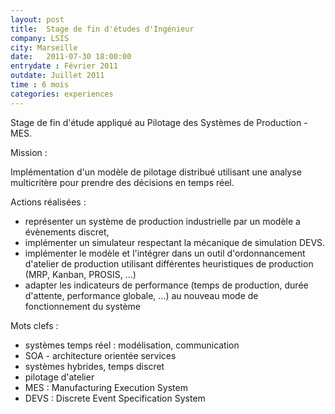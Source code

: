 ```yaml
---
layout: post
title:  Stage de fin d'études d'Ingénieur
company: LSIS
city: Marseille
date:   2011-07-30 18:00:00
entrydate : Février 2011
outdate: Juillet 2011
time : 6 mois
categories: experiences
---
```


Stage de fin d'étude appliqué au Pilotage des Systèmes de Production - MES.

Mission :

Implémentation d'un modèle de pilotage distribué utilisant une analyse multicritère pour prendre des décisions en temps réel.

Actions réalisées :

* représenter un système de production industrielle par un modèle a évènements discret,
* implémenter un simulateur respectant la mécanique de simulation DEVS.
* implémenter le modèle et l'intégrer dans un outil d'ordonnancement d'atelier de production utilisant différentes heuristiques de production (MRP, Kanban, PROSIS, ...)
* adapter les indicateurs de performance (temps de production, durée d'attente,  performance globale, ...) au nouveau mode de fonctionnement du système


Mots clefs :

* systèmes temps réel : modélisation, communication
* SOA - architecture orientée services
* systèmes hybrides, temps discret
* pilotage d'atelier
* MES : Manufacturing Execution System
* DEVS : Discrete Event Specification System